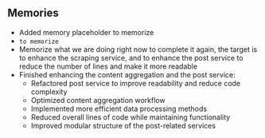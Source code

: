 ## Memories
- Added memory placeholder to memorize
- `to memorize`
- Memorize what we are doing right now to complete it again, the target is to enhance the scraping service, and to enhance the post service to reduce the number of lines and make it more readable
- Finished enhancing the content aggregation and the post service:
  * Refactored post service to improve readability and reduce code complexity
  * Optimized content aggregation workflow
  * Implemented more efficient data processing methods
  * Reduced overall lines of code while maintaining functionality
  * Improved modular structure of the post-related services